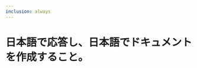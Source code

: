 ```yaml
---
inclusion: always
---
```


# 日本語で応答し、日本語でドキュメントを作成すること。

<!------------------------------------------------------------------------------------
   Add rules to this file or a short description and have Kiro refine them for you.
   
   Learn about inclusion modes: https://kiro.dev/docs/steering/#inclusion-modes
-------------------------------------------------------------------------------------> 